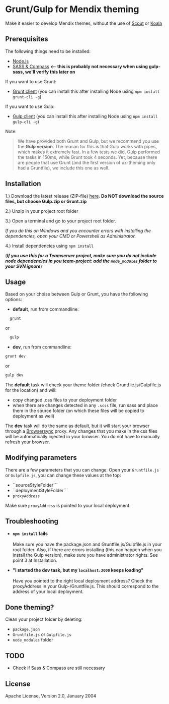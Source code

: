 # Grunt/Gulp for Mendix theming

Make it easier to develop Mendix themes, without the use of [Scout](https://world.mendix.com/display/public/howto50/Create+a+custom+theme+with+the+Mendix+UI+Framework) or [Koala](https://world.mendix.com/display/public/howto50/Setup+Mendix+UI+Framework+with+Koala)

## Prerequisites

The following things need to be installed:
* [Node.js](https://nodejs.org/en/)
* [SASS & Compass](http://thesassway.com/beginner/getting-started-with-sass-and-compass) **<-- this is probably not necessary when using gulp-sass, we'll verify this later on**

If you want to use Grunt:
* [Grunt client](http://gruntjs.com/getting-started) (you can install this after installing Node using ```npm install grunt-cli -g```)

If you want to use Gulp:
* [Gulp client](https://github.com/gulpjs/gulp/blob/master/docs/getting-started.md) (you can install this after installing Node using ```npm install gulp-cli -g```)

Note:
> We have provided both Grunt and Gulp, but we recommend you use the **Gulp version**. The reason for this is that Gulp works with pipes, which makes it extremely fast. In a few tests we did, Gulp performed the tasks in 150ms, while Grunt took 4 seconds. Yet, because there are people that use Grunt (and the first version of ux-theming only had a Gruntfile), we include this one as well.

## Installation

1.) Download the latest release (ZIP-file) [here](https://github.com/JelteMX/ux-grunt-theming/releases). **Do NOT download the source files, but choose Gulp.zip or Grunt.zip**

2.) Unzip in your project root folder

3.) Open a terminal and go to your project root folder. 

_If you do this on Windows and you encounter errors with installing the dependencies, open your CMD or Powershell as Administrator._

4.) Install dependencies using ```npm install```

(**_If you use this for a Teamserver project, make sure you do not include node dependencies in you team-project: add the ``node_modules`` folder to your SVN ignore_**)

## Usage

Based on your choise between Gulp or Grunt, you have the following options:

* **default**, run from commandline:

```bash
  grunt
```

  or 

```bash
  gulp
```

* **dev**, run from commandline:

```bash
grunt dev
```

or 

```bash
gulp dev
```

The **default** task will check your theme folder (check Gruntfile.js/Gulpfile.js for the location) and will:
* copy changed .css files to your deployment folder
* when there are changes detected in any ```.scss``` file, run sass and place them in the source folder (on which these files will be copied to deployment as well)

The **dev** task will do the same as default, but it will start your browser through a [Browsersync](http://www.browsersync.io/docs/grunt/) proxy. Any changes that you make in the css files will be automatically injected in your browser. You do not have to manually refresh your browser.

## Modifying parameters

There are a few parameters that you can change. Open your ``Gruntfile.js`` or ``Gulpfile.js``, you can change these values at the top:

* ``sourceStyleFolder```
* ``deploymentStyleFolder```
* ``proxyAddress``

Make sure ``proxyAddress`` is pointed to your local deployment.

## Troubleshooting

* **``npm install`` fails**<br /><br />
  Make sure you have the package.json and Gruntfile.js/Gulpfile.js in your root folder. Also, if there are errors installing (this can happen when you install the Gulp version), make sure you have administrator rights. See point 3 at Installation.

* **"I started the dev task, but my ``localhost:3000`` keeps loading"**<br /><br />
  Have you pointed to the right local deployment address? Check the proxyAddress in your Gulp-/Gruntfile.js. This should correspond to the address of your local deployment.

## Done theming?

Clean your project folder by deleting:
* ```package.json```
* ```Gruntfile.js``` or ```Gulpfile.js```
* ```node_modules``` folder

## TODO

* Check if Sass & Compass are still necessary

## License

Apache License, Version 2.0, January 2004
